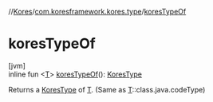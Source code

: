 //[Kores](../../index.md)/[com.koresframework.kores.type](index.md)/[koresTypeOf](kores-type-of.md)

# koresTypeOf

[jvm]\
inline fun <[T](kores-type-of.md)> [koresTypeOf](kores-type-of.md)(): [KoresType](-kores-type/index.md)

Returns a [KoresType](-kores-type/index.md) of [T](kores-type-of.md). (Same as [T](kores-type-of.md)::class.java.codeType)
